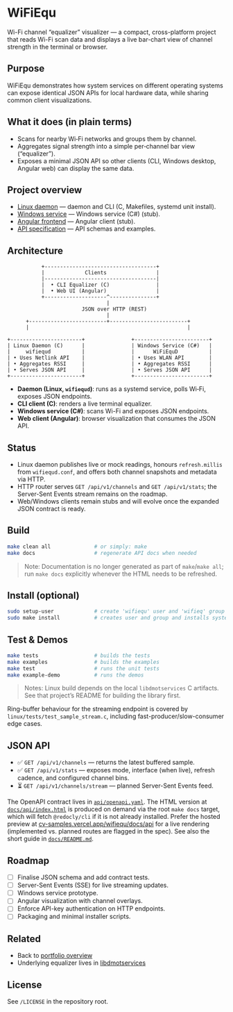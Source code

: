 # WiFiEqu

Wi-Fi channel “equalizer” visualizer — a compact, cross-platform project that reads Wi-Fi scan data and displays a live bar-chart view of channel strength in the terminal or browser.

## Purpose
WiFiEqu demonstrates how system services on different operating systems can expose identical JSON APIs for local hardware data, while sharing common client visualizations.

## What it does (in plain terms)
- Scans for nearby Wi‑Fi networks and groups them by channel.
- Aggregates signal strength into a simple per‑channel bar view (“equalizer”).
- Exposes a minimal JSON API so other clients (CLI, Windows desktop, Angular web) can display the same data.

## Project overview
- [Linux daemon](linux/README.md) — daemon and CLI (C, Makefiles, systemd unit install).
- [Windows service](windows/README.md) — Windows service (C#) (stub).
- [Angular frontend](web-angular/README.md) — Angular client (stub).
- [API specification](api/README.md) — API schemas and examples.

## Architecture


```
           +------------------------------------+
           |             Clients                |
           |------------------------------------|
           |  • CLI Equalizer (C)               |
           |  • Web UI (Angular)                |
           +--------------------^---------------+
                                |
                        JSON over HTTP (REST)
                                |
      +-------------------------+-------------------------+
      |                                                   |

+-----------------------+               +------------------------+
| Linux Daemon (C)      |               | Windows Service (C#)   |
|     wifiequd          |               |      WiFiEquD          |
| • Uses Netlink API    |               | • Uses WLAN API        |
| • Aggregates RSSI     |               | • Aggregates RSSI      |
| • Serves JSON API     |               | • Serves JSON API      |
+-----------------------+               +------------------------+
```

- **Daemon (Linux, `wifiequd`)**: runs as a systemd service, polls Wi‑Fi, exposes JSON endpoints.
- **CLI client (C)**: renders a live terminal equalizer.
- **Windows service (C#)**: scans Wi-Fi and exposes JSON endpoints.
- **Web client (Angular)**: browser visualization that consumes the JSON API.

## Status
- Linux daemon publishes live or mock readings, honours `refresh.millis` from `wifiequd.conf`, and offers both channel snapshots and metadata via HTTP.
- HTTP router serves `GET /api/v1/channels` and `GET /api/v1/stats`; the Server-Sent Events stream remains on the roadmap.
- Web/Windows clients remain stubs and will evolve once the expanded JSON contract is ready.

## Build
```sh
make clean all              # or simply: make
make docs                   # regenerate API docs when needed
```

> Note: Documentation is no longer generated as part of `make`/`make all`; run `make docs` explicitly whenever the HTML needs to be refreshed.

## Install (optional)
```sh
sudo setup-user             # create 'wifiequ' user and 'wifieq' group
sudo make install           # creates user and group and installs systemd unit and binary
```

## Test & Demos
```sh
make tests                  # builds the tests
make examples               # builds the examples
make test                   # runs the unit tests
make example-demo           # runs the demos
```

> Notes: Linux build depends on the local `libdmotservices` C artifacts. See that project’s README for building the library first.

Ring-buffer behaviour for the streaming endpoint is covered by `linux/tests/test_sample_stream.c`, including fast-producer/slow-consumer edge cases.

## JSON API
- ✅ `GET /api/v1/channels` — returns the latest buffered sample.
- ✅ `GET /api/v1/stats` — exposes mode, interface (when live), refresh cadence, and configured channel bins.
- ⏳ `GET /api/v1/channels/stream` — planned Server-Sent Events feed.

The OpenAPI contract lives in [`api/openapi.yaml`](api/openapi.yaml). The HTML version at [`docs/api/index.html`](docs/api/index.html) is produced on demand via the root `make docs` target, which will fetch `@redocly/cli` if it is not already installed. Prefer the hosted preview at [cv-samples.vercel.app/wifiequ/docs/api](https://cv-samples.vercel.app/wifiequ/docs/api) for a live rendering (implemented vs. planned routes are flagged in the spec). See also the short guide in [`docs/README.md`](docs/README.md).

## Roadmap
- [ ] Finalise JSON schema and add contract tests.
- [ ] Server-Sent Events (SSE) for live streaming updates.
- [ ] Windows service prototype.
- [ ] Angular visualization with channel overlays.
- [ ] Enforce API-key authentication on HTTP endpoints.
- [ ] Packaging and minimal installer scripts.

## Related
- Back to [portfolio overview](../README.md)
- Underlying equalizer lives in [libdmotservices](../libdmotservices/README.md)

## License
See `/LICENSE` in the repository root.
